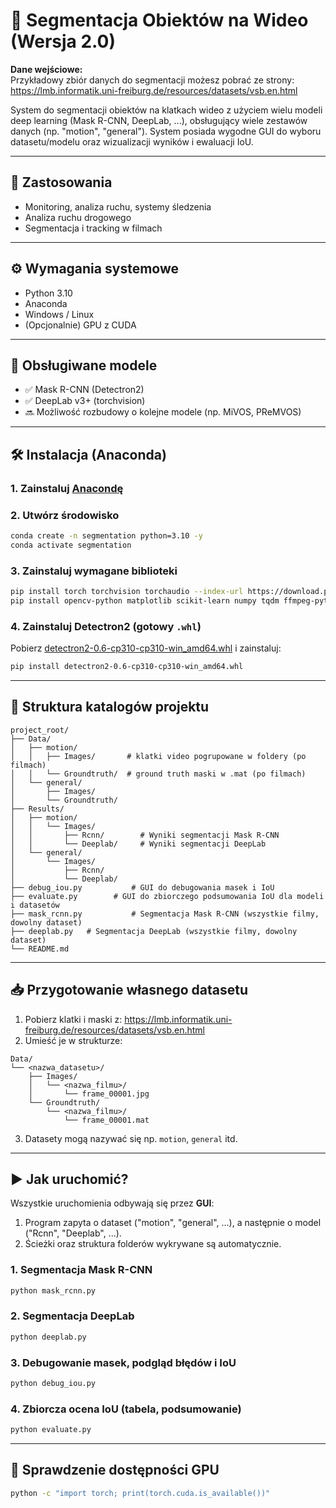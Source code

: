 # 🎥 Segmentacja Obiektów na Wideo (Wersja 2.0)

**Dane wejściowe:**  
Przykładowy zbiór danych do segmentacji możesz pobrać ze strony:  
https://lmb.informatik.uni-freiburg.de/resources/datasets/vsb.en.html

System do segmentacji obiektów na klatkach wideo z użyciem wielu modeli deep learning (Mask R-CNN, DeepLab, ...), obsługujący wiele zestawów danych (np. "motion", "general"). System posiada wygodne GUI do wyboru datasetu/modelu oraz wizualizacji wyników i ewaluacji IoU.

---

## 🧠 Zastosowania
- Monitoring, analiza ruchu, systemy śledzenia
- Analiza ruchu drogowego
- Segmentacja i tracking w filmach

---

## ⚙️ Wymagania systemowe

- Python 3.10
- Anaconda
- Windows / Linux
- (Opcjonalnie) GPU z CUDA

---

## 🧪 Obsługiwane modele

- ✅ Mask R-CNN (Detectron2)
- ✅ DeepLab v3+ (torchvision)
- 🔜 Możliwość rozbudowy o kolejne modele (np. MiVOS, PReMVOS)

---

## 🛠️ Instalacja (Anaconda)

### 1. Zainstaluj [Anacondę](https://www.anaconda.com/products/distribution)

### 2. Utwórz środowisko
```bash
conda create -n segmentation python=3.10 -y
conda activate segmentation
```

### 3. Zainstaluj wymagane biblioteki
```bash
pip install torch torchvision torchaudio --index-url https://download.pytorch.org/whl/cu121
pip install opencv-python matplotlib scikit-learn numpy tqdm ffmpeg-python imageio imageio-ffmpeg
```

### 4. Zainstaluj Detectron2 (gotowy `.whl`)
Pobierz [detectron2-0.6-cp310-cp310-win_amd64.whl](https://github.com/carlosedubarreto/CEB_4d_Humans/blob/main/detectron2-0.6-cp310-cp310-win_amd64.whl) i zainstaluj:
```bash
pip install detectron2-0.6-cp310-cp310-win_amd64.whl
```

---

## 📂 Struktura katalogów projektu

```
project_root/
├── Data/
│   ├── motion/
│   │   ├── Images/       # klatki video pogrupowane w foldery (po filmach)
│   │   └── Groundtruth/  # ground truth maski w .mat (po filmach)
│   └── general/
│       ├── Images/
│       └── Groundtruth/
├── Results/
│   ├── motion/
│   │   └── Images/
│   │       ├── Rcnn/        # Wyniki segmentacji Mask R-CNN
│   │       └── Deeplab/     # Wyniki segmentacji DeepLab
│   └── general/
│       └── Images/
│           ├── Rcnn/
│           └── Deeplab/
├── debug_iou.py           # GUI do debugowania masek i IoU
├── evaluate.py        # GUI do zbiorczego podsumowania IoU dla modeli i datasetów
├── mask_rcnn.py           # Segmentacja Mask R-CNN (wszystkie filmy, dowolny dataset)
├── deeplab.py   # Segmentacja DeepLab (wszystkie filmy, dowolny dataset)
└── README.md
```

---

## 📥 Przygotowanie własnego datasetu

1. Pobierz klatki i maski z: https://lmb.informatik.uni-freiburg.de/resources/datasets/vsb.en.html  
2. Umieść je w strukturze:
```
Data/
└── <nazwa_datasetu>/
    ├── Images/
    │   └── <nazwa_filmu>/
    │       └── frame_00001.jpg
    └── Groundtruth/
        └── <nazwa_filmu>/
            └── frame_00001.mat
```
3. Datasety mogą nazywać się np. `motion`, `general` itd.

---

## ▶️ Jak uruchomić?

Wszystkie uruchomienia odbywają się przez **GUI**:
1. Program zapyta o dataset ("motion", "general", ...), a następnie o model ("Rcnn", "Deeplab", ...).
2. Ścieżki oraz struktura folderów wykrywane są automatycznie.

### 1. Segmentacja Mask R-CNN
```bash
python mask_rcnn.py
```
### 2. Segmentacja DeepLab
```bash
python deeplab.py
```
### 3. Debugowanie masek, podgląd błędów i IoU
```bash
python debug_iou.py
```
### 4. Zbiorcza ocena IoU (tabela, podsumowanie)
```bash
python evaluate.py
```

---

## 🧪 Sprawdzenie dostępności GPU
```bash
python -c "import torch; print(torch.cuda.is_available())"
```
